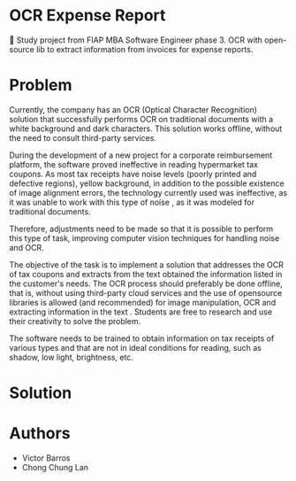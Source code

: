 # OCR Expense Report

🔬 Study project from FIAP MBA Software Engineer phase 3. OCR with open-source lib to extract information from invoices for expense reports.

# Problem

Currently, the company has an OCR (Optical Character Recognition) solution that successfully performs OCR on traditional documents with a white background and dark characters. This solution works offline, without the need to consult third-party services.

During the development of a new project for a corporate reimbursement platform, the software proved ineffective in reading hypermarket tax coupons. As most tax receipts have noise levels (poorly printed and defective regions), yellow background, in addition to the possible existence of image alignment errors, the technology currently used was ineffective, as it was unable to work with this type of noise , as it was modeled for traditional documents.

Therefore, adjustments need to be made so that it is possible to perform this type of task, improving computer vision techniques for handling noise and OCR.

The objective of the task is to implement a solution that addresses the OCR of tax coupons and extracts from the text obtained the information listed in the customer's needs. The OCR process should preferably be done offline, that is, without using third-party cloud services and the use of opensource libraries is allowed (and recommended) for image manipulation, OCR and extracting information in the text . Students are free to research and use their creativity to solve the problem.

The software needs to be trained to obtain information on tax receipts of various types and that are not in ideal conditions for reading, such as shadow, low light, brightness, etc.

# Solution



# Authors

- Victor Barros
- Chong Chung Lan
